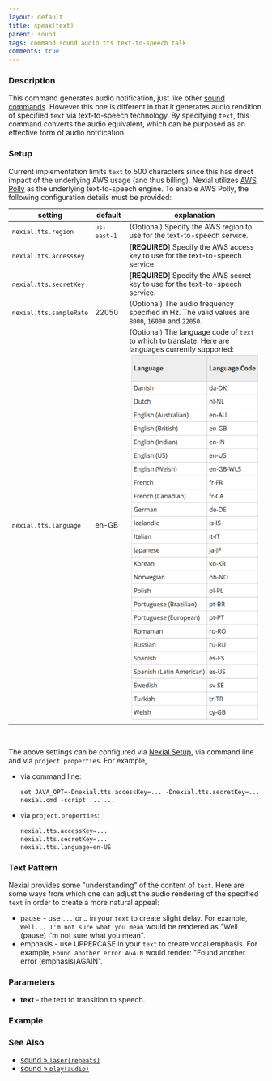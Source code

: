 ```yaml
---
layout: default
title: speak(text)
parent: sound
tags: command sound audio tts text-to-speech talk
comments: true
---
```



### Description
This command generates audio notification, just like other [sound commands](../sound). However this one is different in 
that it generates audio rendition of specified `text` via text-to-speech technology. By specifying `text`, this command
converts the audio equivalent, which can be purposed as an effective form of audio notification.


### Setup
Current implementation limits `text` to 500 characters since this has direct impact of the underlying AWS usage 
(and thus billing). Nexial utilizes 
<a href="https://aws.amazon.com/polly/" class="external-link" link="nexial_target">AWS Polly</a> 
as the underlying text-to-speech engine. To enable AWS Polly, the following configuration details must be provided:

| setting               | default     | explanation |
|-----------------------|-------------|-------------|
|`nexial.tts.region`    | `us-east-1` | (Optional) Specify the AWS region to use for the text-to-speech service. |
|`nexial.tts.accessKey` |             | [**REQUIRED**] Specify the AWS access key to use for the text-to-speech service. |
|`nexial.tts.secretKey` |             | [**REQUIRED**] Specify the AWS secret key to use for the text-to-speech service. |
|`nexial.tts.sampleRate`| 22050       | (Optional) The audio frequency specified in Hz. The valid values are `8000`, `16000` and `22050`. |
|`nexial.tts.language`  | en-GB       | (Optional) The language code of `text` to which to translate. Here are languages currently supported:<br/> ![](image/speak_01.png) |

<br/>

The above settings can be configured via [Nexial Setup](../../userguide/BatchFiles#nexial-setup),
via command line and via `project.properties`. For example,

- via command line:
  ```batch 
  set JAVA_OPT=-Dnexial.tts.accessKey=... -Dnexial.tts.secretKey=...
  nexial.cmd -script ... ...
  ```
- via `project.properties`:
  ```properties
  nexial.tts.accessKey=...
  nexial.tts.secretKey=...
  nexial.tts.language=en-US
  ```

### Text Pattern
Nexial provides some "understanding" of the content of `text`. Here are some ways from which one can adjust the audio
rendering of the specified `text` in order to create a more natural appeal:

- pause - use `...` or `…` in your `text` to create slight delay. For example, `Well... I'm not sure what you mean` 
  would be rendered as "Well (pause) I'm not sure what you mean".
- emphasis - use UPPERCASE in your `text` to create vocal emphasis. For example, `Found another error AGAIN` would 
  render: "Found another error (emphasis)AGAIN".


### Parameters
- **text** - the text to transition to speech.


### Example


### See Also
- [sound &raquo; `laser(repeats)`](laser(repeats))
- [sound &raquo; `play(audio)`](play(audio))
